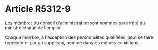 # Article R5312-9

Les membres du conseil d'administration sont nommés par arrêté du ministre chargé de l'emploi. 
  
   
Chaque membre, à l'exception des personnalités qualifiées, peut se faire représenter par un suppléant, nommé dans les mêmes conditions.